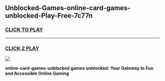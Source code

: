 
## Unblocked-Games-online-card-games-unblocked-Play-Free-7c77n
<h3>
<a href="https://premium76.site?title=online-card-games-unblocked&ref=17A">CLICK TO PLAY</a></h3>
<hr>

<h3>
<a href="https://premium76.site?title=online-card-games-unblocked&ref=17A">CLICK 2 PLAY</a>
  
</h3>

<a href="https://premium76.site?title=online-card-games-unblocked&ref=17A"><img src="https://clearcache.store/games.png"></a>


**online-card-games-unblocked games unblocked: Your Gateway to Fun and Accessible Online Gaming**

